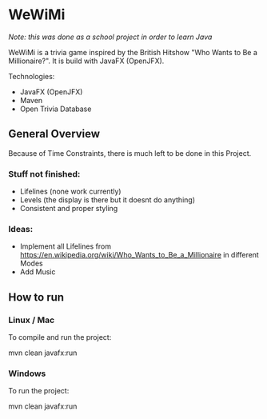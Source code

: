 
# WeWiMi

*Note: this was done as a school project in order to learn Java*

WeWiMi is a trivia game inspired by the British Hitshow "Who Wants to Be a Millionaire?".
It is build with JavaFX (OpenJFX).

 
  

Technologies:
- JavaFX (OpenJFX)
- Maven
- Open Trivia Database
  
 
 ## General Overview
 Because of Time Constraints, there is much left to be done in this Project.
### Stuff not finished:
- Lifelines (none work currently)
- Levels (the display is there but it doesnt do anything)
- Consistent and proper styling
### Ideas:
- Implement all Lifelines from https://en.wikipedia.org/wiki/Who_Wants_to_Be_a_Millionaire in different Modes
- Add Music
  

## How to run

  

### Linux / Mac

  

To compile and run the project:

mvn clean javafx:run

  

### Windows

  

To run the project:

mvn clean javafx:run
